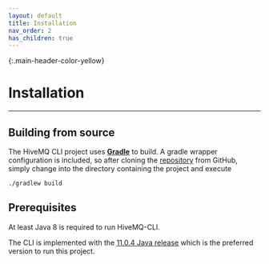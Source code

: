 ```yaml
---
layout: default
title: Installation
nav_order: 2
has_children: true
---
```


{:.main-header-color-yellow}
# Installation
***

## Building from source

The HiveMQ CLI project uses **[Gradle](https://gradle.org/)** to build. A gradle wrapper configuration is included, so after cloning the 
[repository](https://github.com/hivemq/hivemq-cli) from GitHub, simply change into the directory containing the project and execute 

```
./gradlew build
```

## Prerequisites

At least Java 8 is required to run HiveMQ-CLI.

The CLI is implemented with the [11.0.4 Java release](https://www.oracle.com/technetwork/java/javase/downloads/jdk11-downloads-5066655.html) which is the preferred version to run this project.


